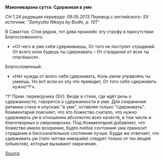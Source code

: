 **Манониварана сутта: Сдерживая в уме**

*СН 1\.24*
_редакция перевода: 09\.05\.2013_
_Перевод с английского: SV_
_источник: "Samyutta Nikaya by Bodhi, p\. 101"_

В Саваттхи\. Стоя рядом, тот дэва произнёс эту строфу в присутствии Благословенного:

* «От чего в уме себя сдерживаешь,
  От того не поступит страданий\.
  От всего коли будешь ты сдерживать –
  От страданий от всех ты спасёшься»\.

Благословенный:

* «Нет нужды от всего себя сдерживать,
  Коль умом управлять ты умеешь\.
  Но вот если ко злу что приводит,
  От того себя сдерживать нужно^1^»\.

^1^ Прим\. переводчика \(SV\): Везде в стихе, где идёт речь о сдержанности, говорится о сдержанности в уме\. Для сохранения ритмики стиха я опускаю "в уме", оставляя только "сдерживать"\. Комментарий поясняет, что это божество считало, что нужно сдерживать ум в отношении абсолютно всех качеств, в том числе и благотворных и сверхмирских\. Под\-Комментарий добавляет, что божество имело воззрение, будто любое состояние ума приносит страдание и бессознательное состояние лучше\. Будда же отвечает, что сдерживать ум \(тато читтам ниварайе\) следует только от тех вещей \(объектов\), которые вызывают омрачения\.

[Source](https://www\.theravada\.ru/Teaching/Canon/Suttanta/Texts/sn1_24\-manonivarana\-sutta\-sv\.htm)